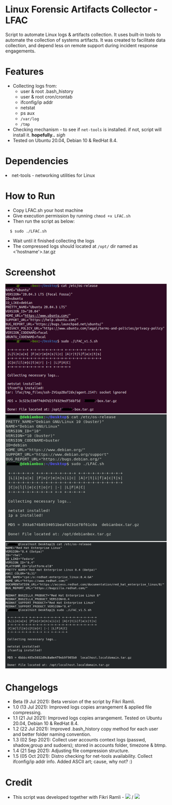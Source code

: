 Linux Forensic Artifacts Collector - LFAC
===
Script to automate Linux logs & artifacts collection. It uses built-in tools to automate the collection of systems artifacts. It was created to facilitate data collection, and depend less on remote support during incident response engagements.

Features
===
- Collecting logs from: 
  - user & root .bash_history
  - user & root cron/crontab
  - ifconfig/ip addr
  - netstat
  - ps aux
  - `/var/log`
  - `/tmp`
- Checking mechanism - to see if `net-tools` is installed. if not, script will install it. <b>hopefully..</b> *sigh*
- Tested on Ubuntu 20.04, Debian 10 & RedHat 8.4.

Dependencies
===
<li>net-tools - networking utilities for Linux</li>

How to Run
===
 - Copy LFAC.sh your host machine
 - Give execution permission by running `chmod +x LFAC.sh`
 - Then run the script as below:
```
  $ sudo ./LFAC.sh
```
- Wait until it finished collecting the logs
- The compressed logs should located at `/opt/` dir named as <'hostname'>.tar.gz

Screenshot
===
![Ubuntu 20.04](/screenshot/LFAC_Ubuntu20.04.png)
![Debian 10](/screenshot/LFAC_Debian10.png)
![RHEL 8.4](/screenshot/LFAC_RHEL8.4.png)

Changelogs
===
- Beta (9 Jul 2021): Beta version of the script by Fikri Ramli.
- 1.0 (13 Jul 2021): Improved logs copies arrangement & applied file compressing.
- 1.1 (21 Jul 2021): Improved logs copies arrangement. Tested on Ubuntu 20.04, Debian 10 & RedHat 8.4.
- 1.2 (22 Jul 2021): Improved .bash_history copy method for each user and better folder naming convention.
- 1.3 (02 Sep 2021): Collect user accounts context logs (passwd, shadow,group and sudoers); stored in accounts folder, timezone & btmp.
- 1.4 (21 Sep 2021): Adjusting file compression structure.
- 1.5 (05 Oct 2021): Distro checking for net-tools availability. Collect ifconfig/ip addr info. Added ASCII art; cause, why not? :)

Credit
===
- This script was developed together with Fikri Ramli - <a href="https://www.linkedin.com/in/fikri-ramli-aba94881/"><img src="https://img.shields.io/badge/LinkedIn-0077B5?style=for-the-badge&logo=linkedin&logoColor=white" /></a> / <a href="https://github.com/frmoncheh/"><img src="https://img.shields.io/badge/GitHub-100000?style=for-the-badge&logo=github&logoColor=white" /></a>
